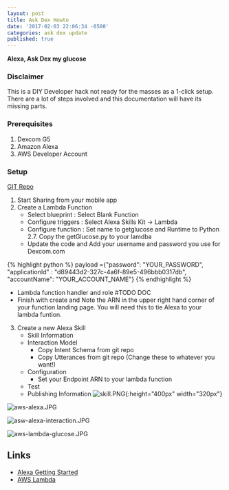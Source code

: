 ```yaml
---
layout: post
title: Ask Dex Howto
date: '2017-02-03 22:06:34 -0500'
categories: ask dex update
published: true
---
```

__Alexa, Ask Dex my glucose__


### Disclaimer
This is a DIY Developer hack not ready for the masses as a  1-click setup. There are a lot of steps involved and this documentation will have its missing parts.
    
### Prerequisites
1. Dexcom G5
2. Amazon Alexa
3. AWS Developer Account

### Setup
[GIT Repo](https://github.com/jevans12/ask-dex "Code")

1. Start Sharing from your mobile app
2. Create a Lambda Function
	- Select blueprint : Select Blank Function
	- Configure triggers : Select Alexa Skills Kit -> Lambda
	- Configure function : Set name to getglucose and Runtime to Python 2.7. Copy the getGlucose.py to your lamdba
    - Update the code and Add your username and password you use for Dexcom.com 
    
{% highlight python %}
payload ={"password": "YOUR_PASSWORD", "applicationId" : "d89443d2-327c-4a6f-89e5-496bbb0317db", "accountName": "YOUR_ACCOUNT_NAME"}
{% endhighlight %}
     
   - Lambda function handler and role #TODO DOC
   - Finish with create and Note the ARN in the upper right hand corner of your function landing page. You will need this to tie Alexa to your lambda funtion.    

3. Create a new Alexa Skill
 	- Skill Information
	- Interaction Model
    	- Copy Intent Schema from git repo
    	- Copy Utterances from git repo (Change these to whatever you want!)
	- Configuration
    	- Set your Endpoint ARN to your lambda function
	- Test
	- Publishing Information
     ![skill.PNG](/ask-dex/images/skill.PNG){:height="400px" width="320px"}
     

![aws-alexa.JPG](/ask-dex/images/aws-alexa.JPG)

![asw-alexa-interaction.JPG](/ask-dex/images/asw-alexa-interaction.JPG)

![aws-lambda-glucose.JPG](/ask-dex/images/aws-lambda-glucose.JPG)


## Links
- [Alexa Getting Started](https://developer.amazon.com/public/solutions/alexa/alexa-skills-kit/getting-started-guide)
- [AWS Lambda](https://aws.amazon.com/lambda/)
